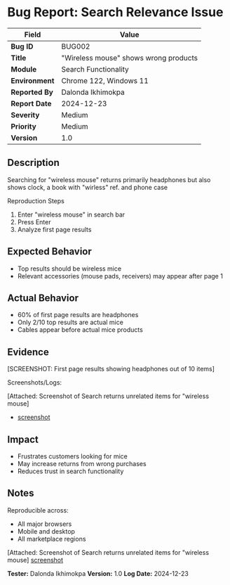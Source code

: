 # Bug Report: Search Relevance Issue

| Field                 | Value                                 |
| --------------------- | ------------------------------------- |
| **Bug ID**      | BUG002                                |
| **Title**       | "Wireless mouse" shows wrong products |
| **Module**      | Search Functionality                  |
| **Environment** | Chrome 122, Windows 11                |
| **Reported By** | Dalonda Ikhimokpa                     |
| **Report Date** | 2024-12-23                            |
| **Severity**    | Medium                                |
| **Priority**    | Medium                                |
| **Version**     | 1.0                                   |

## Description

Searching for "wireless mouse" returns primarily headphones but also shows clock, a book with "wirless" ref. and phone case

Reproduction Steps

1. Enter "wireless mouse" in search bar
2. Press Enter
3. Analyze first page results

## Expected Behavior

- Top results should be wireless mice
- Relevant accessories (mouse pads, receivers) may appear after page 1

## Actual Behavior

- 60% of first page results are headphones
- Only 2/10 top results are actual mice
- Cables appear before actual mice products

## Evidence

[SCREENSHOT: First page results showing headphones out of 10 items]

Screenshots/Logs:

[Attached: Screenshot of Search returns unrelated items for "wireless mouse]

- [screenshot](/assets/screenshots/%20Dec%2012,%202024,%2004_29_20%20PM.png)

## Impact

- Frustrates customers looking for mice
- May increase returns from wrong purchases
- Reduces trust in search functionality

## Notes

Reproducible across:

- All major browsers
- Mobile and desktop
- All marketplace regions

 [Attached: Screenshot of Search returns unrelated items for "wireless mouse]
[screenshot](/assets/screenshots/%20Dec%2012,%202024,%2004_29_20%20PM.png)


**Tester:** Dalonda Ikhimokpa
**Version:** 1.0
**Log Date:** 2024-12-23

